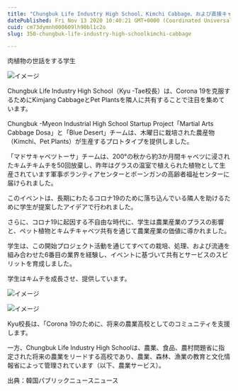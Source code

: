 ```yaml
---
title: "Chungbuk Life Industry High School、Kimchi Cabbage、および直接キャベツに浸したペット植物の生徒に届けられます。"
datePublished: Fri Nov 13 2020 10:40:21 GMT+0000 (Coordinated Universal Time)
cuid: cm73dymnh000609lh90bl1c2o
slug: 350-chungbuk-life-industry-high-schoolkimchi-cabbage

---
```



肉植物の世話をする学生

![イメージ](https://cdn.hashnode.com/res/hashnode/image/upload/v1739453929333/cb293030-a06d-4a9e-926a-bf7f6f00b88e.jpeg)

Chungbuk Life Industry High School（Kyu -Tae校長）は、Corona 19を克服するためにKimjang CabbageとPet Plantsを隣人に共有することで注目を集めています。

Chungbuk -Myeon Industrial High School Startup Project「Martial Arts Cabbage Dosa」と「Blue Desert」チームは、木曜日に栽培された農産物（Kimchi、Pet Plants）が生産するプロトタイプを提供しました。

「マドサキャベツトーサ」チームは、200°の秋から約3か月間キャベツに浸されたキムチキムチを50回放棄し、昨年はグラスの温室で植えられた植物として生産されています軍事ボランティアセンターとボーンガンの高齢者福祉センターに届けられました。

このイベントは、長期にわたるコロナ19のために落ち込んでいる隣人を助けるために学生が提案したアイデアで行われました。

さらに、コロナ19に起因する不自由な時代に、学生は農業産業のプラスの影響と、ペット植物とキムチキャベツ共有を通じて農業産業の価値に導かれました。

学生は、この開始プロジェクト活動を通じてすべての栽培、処理、および流通を組み合わせた6番目の業界を経験し、イベントに基づいて共有とサービスのスピリットを育成しました。

学生はキムチを成長させ、提供しています。

![イメージ](https://cdn.hashnode.com/res/hashnode/image/upload/v1739453931716/247729ed-aa1d-40af-b991-b606d6e5005e.jpeg)

![イメージ](https://cdn.hashnode.com/res/hashnode/image/upload/v1739453933791/685efcb3-f53e-4906-9ce7-c4a1327b6ab9.jpeg)

Kyu校長は、「Corona 19のために、将来の農業高校としてのコミュニティを支援します。

一方、Chungbuk Life Industry High Schoolは、農業、食品、農村問題省に指定された将来の農業をリードする高校であり、農業、森林、漁業の教育と文化情報省によって管理されています（以下、農業サービス）。

出典：韓国パブリックニュースニュース